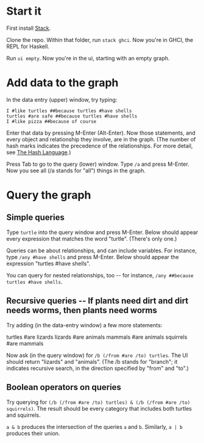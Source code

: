 # Start it

First install [Stack](https://docs.haskellstack.org/en/stable/README/).

Clone the repo. Within that folder, run `stack ghci`. Now you're in GHCI, the REPL for Haskell.

Run `ui empty`. Now you're in the ui, starting with an empty graph.


# Add data to the graph

In the data entry (upper) window, try typing:

    I #like turtles ##because turtles #have shells
    turtles #are safe ##because turtles #have shells
    I #like pizza ##because of course

Enter that data by pressing M-Enter (Alt-Enter). Now those statements, and every object and relationship they involve, are in the graph.  (The number of hash marks indicates the precedence of the relationships. For more detail, see [The Hash Language](/Hash/the-hash-language.md).)

Press Tab to go to the query (lower) window. Type `/a` and press M-Enter. Now you see all (/a stands for "all") things in the graph.


# Query the graph

## Simple queries

Type `turtle` into the query window and press M-Enter. Below should appear every expression that matches the word "turtle". (There's only one.)

Queries can be about relationships, and can include variables. For instance, type `/any #have shells` and press M-Enter. Below should appear the expression "turtles #have shells".

You can query for nested relationships, too -- for instance, `/any ##because turtles #have shells`.


## Recursive queries -- If plants need dirt and dirt needs worms, then plants need worms

Try adding (in the data-entry window) a few more statements:

  turtles #are lizards
  lizards #are animals
  mammals #are animals
  squirrels #are mammals

Now ask (in the query window) for `/b (/from #are /to) turtles`. The UI should return "lizards" and "animals". (The /b stands for "branch"; it indicates recursive search, in the direction specified by "from" and "to".)


## Boolean operators on queries

Try querying for `(/b (/from #are /to) turtles) & (/b (/from #are /to) squirrels)`. The result should be every category that includes both turtles and squirrels.

`a & b` produces the intersection of the queries `a` and `b`. Similarly, `a | b` produces their union.
